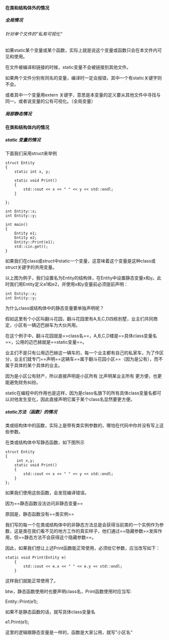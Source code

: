 
#### 在类和结构体外的情况
##### 全局情况
###### 针对单个文件的”私有可视化“
如果static某个变量或某个函数，实际上就是说这个变量或函数只会在本文件内可见和使用。

在文件被编译和链接的时候，static变量不会被链接到其他文件。

如果两个文件分别有同名的变量，编译时一定会报错，其中一个有static关键字则不会。

或者其中一个变量用extern 关键字，意思是本变量的定义要从其他文件中寻找与同一。或者说变量的公有可视化。（全局变量）

##### 局部静态情况

#### 在类和结构体内的情况
##### static 变量的情况
下面我们采用struct来举例
```
struct Entity
{
	static int x, y;
	
	static void Print()
	{
		std::cout << x << " " << y << std::endl;
	}

};

int Entity::x;
int Entity::y;

int main()
{
	Entity e1;
	Entity e2;
	Entity::Print(e1);
	std::cin.get();
}
```
  如果我们在class或struct中static一个变量，这意味着这个变量是这种class或struct关键字的共用变量。
  
  以上图为例子，我们设置名为Entity的结构体，在Entity中设置静态变量x和y。此时我们用Entity定义e1和e2，并使用x和y变量前必须提前声明：

```
int Entity::x;
int Entity::y;
```

为什么class或结构体中的静态变量要单独声明呢？

假如这里有个小区叫翻斗花园，翻斗花园里有A,B,C,D四栋别墅，业主们共同商定，小区有一辆迈巴赫车为大伙共用。

在这个例子中，翻斗花园就是==class名==，A,B,C,D楼是==具体class变量名==，公用的迈巴赫就是==static变量==。

业主们不是只有公用迈巴赫这一辆车的，每一个业主都有自己的私家车，为了作区分，业主们就专门==声明==这辆车==属于翻斗花园小区==（因为是公有），而不属于具体的某个具体的业主。

因为是小区公有财产，所以直接声明是小区所有 比声明某业主所有 更方便，也更能避免财务纠纷。

static在编程中的作用也是这样，因为是class名旗下的所有具体class变量名都可以对他发生变化，因此直接声明它属于某个class名显然要更方便。

##### static方法（函数）的情况
类或结构体中的函数，实际上是带有类实例参数的，哪怕在代码中你并没有写上这些参数。

在类或结构体中写静态函数，如下图所示

```
struct Entity
{
	 int x,y;
	static void Print()
	{
		std::cout << x << " " << y << std::endl;
	}
};
```
如果我们使用这些函数，会发现编译错误。

因为==静态函数没法访问非静态变量==

原因是，静态函数没有==类实例==

我们写的每一个在类或结构体中的非静态方法总是会获得当前类的一个实例作为参数，这是类在我们看不见的地方工作的真实样子，他们通过==隐藏参数==发挥作用，但==静态方法不会获得这个隐藏参数==。

因此，如果我们想让上述Print函数能正常使用，必须给它参数，应当改写如下：
```
static void Print(Entity e)
	{
		std::cout << e.x << " " << e.y << std::endl;
	}
```
	
这样我们就能正常使用了。

btw，静态函数使用时也要声明class名，Print函数使用时应当写:

Entity::Print(e1);

如果不是静态函数的话，就写具体class变量名

e1.Print(e1);

这里的逻辑跟静态变量是一样的，函数是大家公用，就写”小区名“